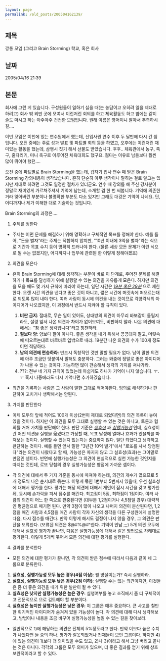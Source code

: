 ```yaml
---
layout: page
permalink: /old_posts/200504162139/
---
```


## 제목
깡통 모임 (그리고 Brain Storming) 학교, 혹은 회사

## 날짜
2005/04/16 21:39

## 본문

회사에 그런 게 있습니다.
구성원들이 일하기 싫을 때(는 농담이고 오히려 일을 제대로 하려고) 회사 밖 외딴 곳에 모여서 이런저런 회의를 하고 체육활동도 하고 밤에는 같이 술도 마시고 하는 아주아주 건전한 모임입니다.
원래 이름은 영어이니 알아서 추측하시길....


이번 모임은 이천에 있는 연수원에서 했는데, 신입사원 연수 이후 두 달만에 다시 간 셈입니다.
오전 중에는 주로 성과 발표 및 파트별 회의 등을 하였고,
오후에는 이런저런 재미있는 활동을 했는데, 삼행시 짓기 해서 선물도 받았습니다. 후후..
체육관에서 농구, 족구, 줄다리기, 미니 축구로 이루어진 체육대회도 했구요.
젊다는 이유로 남들보다 훨씬 많이 뛰어야 했던....


오전 중에 파트별로 Brain Storming을 했는데, 갑자기 입사 연수 때 받은 Brain Storming 강의내용이 생각났습니다.
흔히 단순히 아무 생각이나 말하는 걸로 알고는 있지만 제대로 하려면 그것도 일정한 절차가 있더군요.
연수 때 강의를 해 주신 강사분이 정말로 재미있게 가르쳐주셔서 기억에 남는데, 소개할 겸 한 번 써봅니다. 기억에 의존한 거라 잊어버린 부분이나 불명확한 부분도 다소 있지만 그래도 대강은 기억이 나네요. 단, 어디까지나 제가 이해한 대로 기술하는 것입니다. 







<a name="84945_1"></a>Brain Storming의 과정은....


1. 주제를 정한다
 - 주제는 어떤 문제를 해결하기 위해 명확하고 구체적인 목표를 정해야 한다. 예를 들어, "돈을 벌자"라는 주제는 적합하지 않지만, "10년 이내에 3억을 벌자"라는 식으로 기간과 목표 수치 등이 명확히 드러나야 한다. (물론 세상 모든 문제가 이런 식으로 될 수는 없겠지만, 어디까지나 업무에 관련된 한 이렇게 정해야겠죠)

2. 의견을 모은다
 - 흔히 Brain Storming에 대해 생각하는 부분이 바로 이 단계로, 주어진 문제를 해결하거나 목표를 달성하기 위해 실행할 수 있는 의견을 자유롭게 모은다. 하지만 의견을 모을 때도 몇 가지 규칙에 따라야 하는데, 일단 시간은 <i><u>19분 혹은 29분</u></i> 으로 제한한다. 오랜 시간 의견을 낸다고 좋은 것이 아니고, 짧은 시간에 머릿속에 떠오르는대로 되도록 많이 내야 한다. 여러 사람이 동시에 의견을 내는 것이므로 각양각색의 아이디어가 나오겠지만, 이 과정에서 반드시 지켜야 할 규칙이 있다.

   1) <b>비판 금지</b>: 절대로, 무슨 일이 있어도, 상대방의 의견이 아무리 바보같이 들릴지라도, 설령 앞서 나온 의견과 차이가 없어보여도, 비판하지 말라. 나온 의견에 대해서는 "참 좋은 생각입니다"라고 칭찬하라.
   2) <b>질보다 양</b>: 양보다 질이 아니다. 좋은 생각을 내기 위해서 끙끙대지 말고, 머릿속에 떠오르는대로 바로바로 입밖으로 내라. 19분간 나온 의견의 수가 100개 정도이면 적당하다.
   3) <b>남의 의견에 편승하라</b>: 반드시 독창적인 것만 말할 필요가 없다. 남이 말한 의견에 아주 조금만 덧붙여서 말해도 충분하다. 그러는 와중에 정말로 좋은 아이디어가 나올 수 있는 것이다. 가능하면 많이 편승해서 생각의 가지를 쳐나가라.
   4) ???: 전부 네 가지 규칙이 있었는데 아쉽게도 하나가 기억이 나지 않습니다. ㅜ.ㅜ
             혹시 나중에라도 다시 기억나면 추가하겠습니다.

 - 의견을 기록하는 사람은 그 사람이 말한 그대로 적어야한다. 임의로 해석하거나 판단하여 고치거나 생략해서는 안된다.

3. 가치를 판단한다
 - 이제 모두의 앞에 적어도 100개 이상(2번이 제대로 되었다면)의 의견 목록이 놓여있을 것이다. 하지만 이 의견을 모두 그대로 실행할 수 있는 것은 아니고, 토론과 협의를 거쳐 가치를 판단해야 한다. 판단 기준은 <u><i>실효성</i></u> 과 <u><i>실행가능성</i></u> 인데, 실효성이란 어떤 의견을 실행을 옮겼다고 가정할 때, 목표 달성에 얼마나 효과가 있을까를 따져보는 것이다. 실행할 수 있는지 없는지는 중요하지 않다. 일단 되었다고 생각하고 판단하는 것이다. 예를 들면 앞서 말한 "3년간 10억 벌기"에서 "로또를 사서 당첨된다"라는 의견이 나왔다고 할 때, 가능성은 따지지 않고 그 실효성(효과)는 그야말로 만점인 셈이다. 반면에 실행가능성은 그 의견이 현실적으로 실천 가능한 것인지를 따지는 것인데, 로또 당첨의 경우 실행가능성은 빵점에 가까운 셈이다.

 - 각 의견에 대해서 두 가지 기준을 동시에 따져야 하는데, 의견의 개수가 많으므로 5개 정도씩 나온 순서대로 묶는다. 이렇게 묶인 1번부터 5번까지 있을때, 우선 실효성에 대해서 평가를 한다. 평가는 해당 의견에 대해서 개인이 잠시 시간을 갖고 평가한 뒤, 동시에 손가락을 펴서 점수를 매긴다. 최고점이 5점, 최하점이 1점이다. 여러 사람의 의견이 어느 한 쪽으로 편중된다면 (대부분 1,2점이거나 4,5점일 경우) 대략적인 평균점으로 매기면 된다. 만약 3점이 많이 나오고 나머지 의견이 분산된다면, 1,2점을 매긴 사람과 4,5점을 매긴 사람이 각자 자신의 생각을 다른 구성원에게 설명한 다음, 다시 점수를 매긴다. 만약 이렇게 해서도 결정이 나지 않을 경우, 그 의견은 판단을 보류한다. (보류된 의견은 $@#%@#^한다. 기억이 안남 ;;;) 5개 의견 모두에 대해서 실효성 평가가 끝나면, 다음은 실행가능성에 대해서 같은 방법으로 차례대로 평가한다. 이렇게 5개씩 묶어서 모든 의견에 대한 평가를 실행한다.

4. 결과를 분석한다
 - 모든 의견에 대한 평가가 끝나면, 각 의견이 받은 점수에 따라서 다음과 같이 네 그룹으로 분류한다.

  1) <b>실효성, 실행가능성 모두 높은 경우(4점 이상)</b>: 뭘 망설이는가? 즉시 실행하라.
  2) <b>실효성, 실행가능성 모두 낮은 경우(2점 이하)</b>: 실행할 수는 없는 의견이지만, 이것들은 좀 더 좋은 의견을 내기 위한 발판이 될 수 있다.
  3) <b>실효성은 낮지만 실행가능성은 높은 경우</b>: 실행여부를 놓고 조직에서 좀 더 구체적이고 전문적으로 으로 검토해야 할 부분이다.
  4) <b>실효성은 높지만 실행가능성은 낮은 경우</b>: 이 그룹은 매우 중요하다. 큰 사고를 칠만한 획기적인 아이디어가 숨겨져 있을 가능성이 높다. 각 의견에 대해 다시 생각해보고, 방법이나 내용을 조금 바꾸어 실행가능성을 높일 수 있는 길을 찾아보라.

 - 일반적으로 1)에 해당하는 의견은 전체의 5%정도라고 한다. 만약 이보다 높은 수치가 나왔다면 둘 중의 하나. 평가가 잘못되었거나 천재들이 모인 그룹이다. 하지만 4)에 있는 의견이 1)보다 더 의미있을 수도 있고, 2)나 3)이라고 해서 그냥 버리고 끝나는 것은 아니다. 각각의 그룹은 모두 의미가 있으며, 더 좋은 결과를 얻기 위해 상호보완적이라고 할 수 있다.